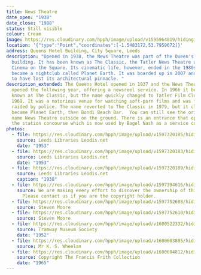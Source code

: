 ```yaml
---
title: News Theatre
date_open: "1938"
date_close: "1988"
status: Still visible
colour: Cream
image: https://res.cloudinary.com/hpph/image/upload/v1595964819/hidinginplainsight/classic_tatlernewstheatre.svg
location: '{"type":"Point","coordinates":[-1.5483172,53.7959672]}'
address: Queens Hotel Building, City Square, Leeds
description: "Opened in 1938, the News Theatre was part of the Queen's Hotel
  building. It has been known as The Classic, the Tatler News Theatre and the
  Cinema on the Square. Its cinematic life, however, ended in the 1980s when it
  became a nightclub called Planet Earth. It was boarded up in 2007 and appears
  to have lost its architectural pinnacle. "
description_extended: The Queens Hotel opened in 1937 and the News Theatre
  opened the following year, offering a newsreel service. In 1966 it became
  known as The Classic, but the name quickly changed to Tatler Film Club in
  1969. It was a notorious venue for watching soft-porn films and was frequently
  raided by police. The name reverted to The Classic in 1979, but it closed and
  became Planet Earth, then Bondi Beach Bar.  You can still see the original
  name News Theatre outside on the ground. There is an entrance that opened onto
  the station concourse which is now used by Bagel Nash as a service counter.
photos:
  - file: https://res.cloudinary.com/hpph/image/upload/v1597320185/hidinginplainsight/The_News_Theatre_Leeds_Libraries_4458.jpg
    source: Leeds Libraries Leodis.net
    date: "1953"
  - file: https://res.cloudinary.com/hpph/image/upload/v1597320183/hidinginplainsight/The_News_Theatre_Leeds_Libraries_3610.jpg
    source: Leeds Libraries Leodis.net
    date: "1953"
  - file: https://res.cloudinary.com/hpph/image/upload/v1597320189/hidinginplainsight/The_News_Theatre_Leeds_Libraries_956.jpg
    source: Leeds Libraries Leodis.net
    caption: "1938"
  - file: https://res.cloudinary.com/hpph/image/upload/v1597394616/hidinginplainsight/The_News_Theatre.jpg
    source: We are making every effort to discover the ownership of this photo.
      Please contact us if you are the copyright holder.
  - file: https://res.cloudinary.com/hpph/image/upload/v1597752608/hidinginplainsight/News18082020.jpg
    source: Steven Moore
  - file: https://res.cloudinary.com/hpph/image/upload/v1597752610/hidinginplainsight/News18082020_01.jpg
    source: Steven Moore
  - file: https://res.cloudinary.com/hpph/image/upload/v1600522332/hidinginplainsight/The_News_Theatre_Tramway_Museum_Society_20091230_169965.jpg
    source: Tramway Museum Society
    date: "1952"
  - file: https://res.cloudinary.com/hpph/image/upload/v1600603805/hidinginplainsight/The_News_Theatre_K._S._Wheelan_20041210_96389407.jpg
    source: Mr K. S. Wheelan
  - file: https://res.cloudinary.com/hpph/image/upload/v1600604812/hidinginplainsight/The_News_Theatre_Francis_Frith_Collection_200836_166312.jpg
    source: Copyright The Francis Frith Collection
    date: "1965"
---
```

